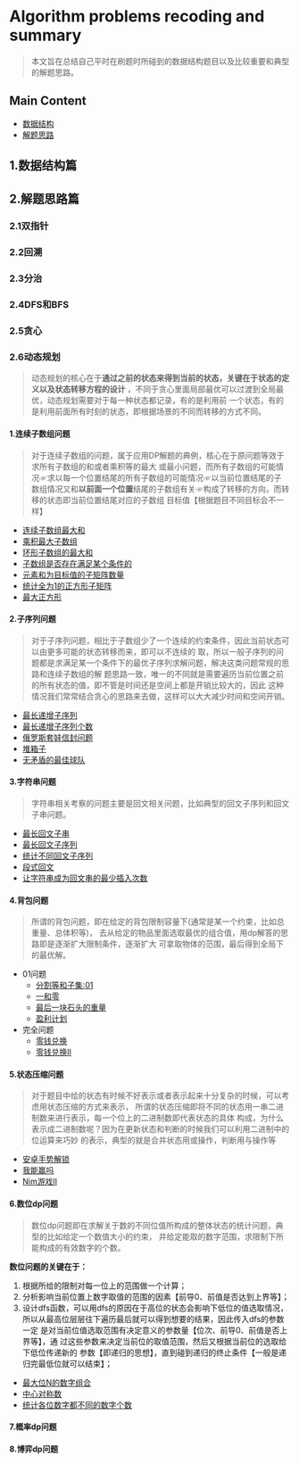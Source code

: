 # Algorithm problems recoding and summary

>本文旨在总结自己平时在刷题时所碰到的数据结构题目以及比较重要和典型的解题思路。
## Main Content

- [数据结构](#Data_struture)
- [解题思路](#Solve_ideas)

## <a id = 'Data_struture'></a> 1.数据结构篇

## <a id = 'Solve_ideas'></a> 2.解题思路篇

### 2.1双指针
### 2.2回溯
### 2.3分治
### 2.4DFS和BFS
### 2.5贪心
### 2.6动态规划
> 动态规划的核心在于**通过之前的状态来得到当前的状态，关键在于状态的定义以及状态转移方程的设计**
> ，不同于贪心里面局部最优可以过渡到全局最优，动态规划需要对于每一种状态都记录，有的是利用前
> 一个状态，有的是利用前面所有时刻的状态，即根据场景的不同而转移的方式不同。
#### 1.连续子数组问题
>对于连续子数组的问题，属于应用DP解题的典例，核心在于原问题等效于求所有子数组的和或者乘积等的最大
> 或最小问题，而所有子数组的可能情况☞求以每一个位置结尾的所有子数组的可能情况☞以当前位置结尾的子
> 数组情况又和**以前面一个位置**结尾的子数组有关☞构成了转移的方向，而转移的状态即当前位置结尾对应的子数组
> 目标值【根据题目不同目标会不一样】

- [连续子数组最大和](https://leetcode.cn/problems/lian-xu-zi-shu-zu-de-zui-da-he-lcof/)
- [乘积最大子数组](https://leetcode.cn/problems/maximum-product-subarray/)
- [环形子数组的最大和](https://leetcode.cn/problems/maximum-sum-circular-subarray/)
- [子数组是否存在满足某个条件的](https://leetcode.cn/problems/continuous-subarray-sum/)
- [元素和为目标值的子矩阵数量](https://leetcode.cn/problems/number-of-submatrices-that-sum-to-target/)
- [统计全为1的正方形子矩阵](https://leetcode.cn/problems/count-square-submatrices-with-all-ones/)
- [最大正方形](https://leetcode.cn/problems/maximal-square/)
#### 2.子序列问题
>对于子序列问题，相比于子数组少了一个连续的约束条件，因此当前状态可以由更多可能的状态转移而来，即可以不连续的
> 取，所以一般子序列的问题都是求满足某一个条件下的最优子序列求解问题，解决这类问题常规的思路和连续子数组的解
> 题思路一致，唯一的不同就是需要遍历当前位置之前的所有状态的值，即不管是时间还是空间上都是开销比较大的，因此
> 这种情况我们常常结合贪心的思路来去做，这样可以大大减少时间和空间开销。
- [最长递增子序列](https://leetcode.cn/problems/longest-increasing-subsequence/)
- [最长递增子序列个数](https://leetcode.cn/problems/number-of-longest-increasing-subsequence/)
- [俄罗斯套娃信封问题](https://leetcode.cn/problems/russian-doll-envelopes/)
- [堆箱子](https://leetcode.cn/problems/pile-box-lcci/)
- [无矛盾的最佳球队](https://leetcode.cn/problems/best-team-with-no-conflicts/)
#### 3.字符串问题
> 字符串相关考察的问题主要是回文相关问题，比如典型的回文子序列和回文子串问题。

- [最长回文子串](https://leetcode.cn/problems/longest-palindromic-substring/)
- [最长回文子序列](https://leetcode.cn/problems/longest-palindromic-subsequence/)
- [统计不同回文子序列](https://leetcode.cn/problems/count-different-palindromic-subsequences/)
- [段式回文](https://leetcode.cn/problems/longest-chunked-palindrome-decomposition/)
- [让字符串成为回文串的最少插入次数](https://leetcode.cn/problems/minimum-insertion-steps-to-make-a-string-palindrome/)

#### 4.背包问题
>所谓的背包问题，即在给定的背包限制容量下(通常是某一个约束，比如总重量、总体积等)，
> 去从给定的物品里面选取最优的组合值，用dp解答的思路即是逐渐扩大限制条件，逐渐扩大
> 可拿取物体的范围，最后得到全局下的最优解。
- 01问题
  - [分割等和子集:01](https://leetcode.cn/problems/partition-equal-subset-sum/)
  - [一和零](https://leetcode.cn/problems/ones-and-zeroes/)
  - [最后一块石头的重量](https://leetcode.cn/problems/last-stone-weight-ii/)
  - [盈利计划](https://leetcode.cn/problems/profitable-schemes/)
- 完全问题
  - [零钱兑换](https://leetcode.cn/problems/coin-change/)
  - [零钱兑换II](https://leetcode.cn/problems/coin-change-2/)
  
#### 5.状态压缩问题
> 对于题目中给的状态有时候不好表示或者表示起来十分复杂的时候，可以考虑用状态压缩的方式来表示，
> 所谓的状态压缩即将不同的状态用一串二进制数来进行表示，每一个位上的二进制数即代表状态的具体
> 构成，为什么表示成二进制数呢？因为在更新状态和判断的时候我们可以利用二进制中的位运算来巧妙
> 的表示，典型的就是合并状态用或操作，判断用与操作等

- [安卓手势解锁](https://leetcode.cn/problems/android-unlock-patterns/)
- [我能赢吗](https://leetcode.cn/problems/can-i-win/)
- [Nim游戏II](https://leetcode.cn/problems/game-of-nim/)
#### 6.数位dp问题
> 数位dp问题即在求解关于数的不同位值所构成的整体状态的统计问题，典型的比如给定一个数值大小的约束，
> 并给定能取的数字范围，求限制下所能构成的有效数字的个数。

**数位问题的关键在于：**  
1. 根据所给的限制对每一位上的范围做一个计算；  
2. 分析影响当前位置上数字取值的范围的因素【前导0、前值是否达到上界等】；
3. 设计dfs函数，可以用dfs的原因在于高位的状态会影响下低位的值选取情况，
所以从最高位层层往下遍历最后就可以得到想要的结果，因此传入dfs的参数一定
是对当前位值选取范围有决定意义的参数量【位次、前导0、前值是否上界等】，通 
过这些参数来决定当前位的取值范围，然后又根据当前位的选取给下低位传递新的
参数【即递归的思想】，直到碰到递归的终止条件【一般是递归完最低位就可以结束】；
- [最大位N的数字组合](https://leetcode.cn/problems/numbers-at-most-n-given-digit-set/)
- [中心对称数](https://leetcode.cn/problems/strobogrammatic-number-iii/)
- [统计各位数字都不同的数字个数](https://leetcode.cn/problems/count-numbers-with-unique-digits/)
#### 7.概率dp问题

#### 8.博弈dp问题